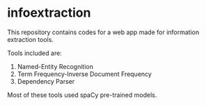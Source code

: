 # infoextraction

This repository contains codes for a web app made for information extraction tools.

Tools included are:
1. Named-Entity Recognition
2. Term Frequency-Inverse Document Frequency 
3. Dependency Parser

Most of these tools used spaCy pre-trained models. 
